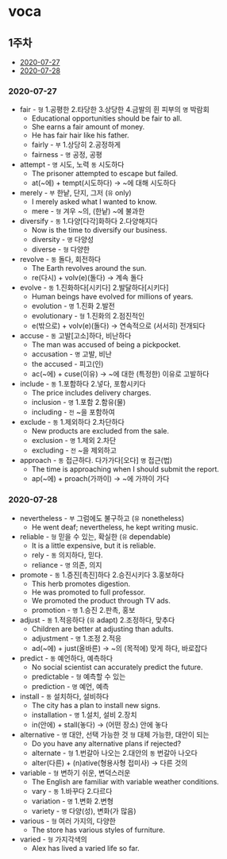 # voca

## 1주차
* [2020-07-27](###2020-07-27)
* [2020-07-28](###2020-07-28)

### 2020-07-27
* fair - `형` 1.공평한 2.타당한 3.상당한 4.금발의 흰 피부의 `명` 박람회
  * Educational opportunities should be fair to all.
  * She earns a fair amount of money.
  * He has fair hair like his father.
  * fairly - `부` 1.상당히 2.공정하게
  * fairness - `명` 공정, 공평
* attempt - `명` 시도, 노력 `동` 시도하다
  * The prisoner attempted to escape but failed.
  * at(~에) + tempt(시도하다) -> ~에 대해 시도하다
* merely - `부` 한낱, 단지, 그저 (`유` only)
  * I merely asked what I wanted to know.
  * mere - `형` 겨우 ~의, (한낱) ~에 불과한
* diversify - `동` 1.다양[다각]화하다 2.다양해지다
  * Now is the time to diversify our business.
  * diversity - `명` 다양성
  * diverse - `형` 다양한
* revolve - `동` 돌다, 회전하다
  * The Earth revolves around the sun.
  * re(다시) + volv(e)(돌다) -> 계속 돌다
* evolve - `동` 1.진화하다[시키다] 2.발달하다[시키다]
  * Human beings have evolved for millions of years.
  * evolution - `명` 1.진화 2.발전
  * evolutionary - `형` 1.진화의 2.점진적인
  * e(밖으로) + volv(e)(돌다) -> 연속적으로 (서서히) 전개되다
* accuse - `동` 고발[고소]하다, 비난하다
  * The man was accused of being a pickpocket.
  * accusation - `명` 고발, 비난
  * the accused - 피고(인)
  * ac(~에) + cuse(이유) -> ~에 대한 (특정한) 이유로 고발하다
* include - `동` 1.포함하다 2.넣다, 포함시키다
  * The price includes delivery charges.
  * inclusion - `명` 1.포함 2.함유(물)
  * including - `전` ~을 포함하여
* exclude - `동` 1.제외하다 2.차단하다
  * New products are excluded from the sale.
  * exclusion - `명` 1.제외 2.차단
  * excluding - `전` ~을 제외하고
* approach - `동` 접근하다. 다가가다[오다] `명` 접근(법)
  * The time is approaching when I should submit the report.
  * ap(~에) + proach(가까이) -> ~에 가까이 가다

### 2020-07-28
* nevertheless - `부` 그럼에도 불구하고 (`유` nonetheless)
  * He went deaf; nevertheless, he kept writing music.
* reliable - `형` 믿을 수 있는, 확실한 (`유` dependable)
  * It is a little expensive, but it is reliable.
  * rely - `동` 의지하다, 믿다.
  * reliance - `명` 의존, 의지
* promote - `동` 1.증진[촉진]하다 2.승진시키다 3.홍보하다
  * This herb promotes digestion.
  * He was promoted to full professor.
  * We promoted the product through TV ads.
  * promotion - `명` 1.승진 2.판촉, 홍보
* adjust - `동` 1.적응하다 (`유` adapt) 2.조정하다, 맞추다
  * Children are better at adjusting than adults.
  * adjustment - `명` 1.조정 2.적응
  * ad(~에) + just(올바른) -> ~의 (목적에) 맞게 하다, 바로잡다
* predict - `동` 예언하다, 예측하다
  * No social scientist can accurately predict the future.
  * predictable - `형` 예측할 수 있는
  * prediction - `명` 예언, 예측
* install - `동` 설치하다, 설비하다
  * The city has a plan to install new signs.
  * installation - `명` 1.설치, 설비 2.장치
  * in(안에) + stall(놓다) -> (어떤 장소) 안에 놓다
* alternative - `명` 대안, 선택 가능한 것 `형` 대체 가능한, 대안이 되는
  * Do you have any alternative plans if rejected?
  * alternate - `형` 1.번갈아 나오는 2.대안의 `동` 번갈아 나오다
  * alter(다른) + (n)ative(형용사형 접미사) -> 다른 것의
* variable - `형` 변하기 쉬운, 변덕스러운
  * The English are familiar with variable weather conditions.
  * vary - `동` 1.바꾸다 2.다르다
  * variation - `명` 1.변화 2.변형
  * variety - `명` 다양(성), 변화(가 많음)
* various - `형` 여러 가지의, 다양한
  * The store has various styles of furniture.
* varied - `형` 가지각색의
  * Alex has lived a varied life so far.